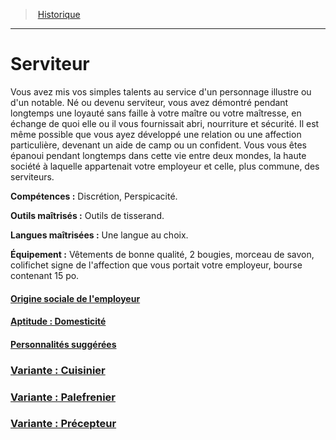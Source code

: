 ﻿---
!Items
Id: background_serviteur_hd.md#serviteur
RootId: background_serviteur_hd.md
ParentLink: backgrounds_hd.md
Name: Serviteur
ParentName: Historique
NameLevel: 1
---
>  [Historique](hd_backgrounds.md)

---


# Serviteur

Vous avez mis vos simples talents au service d'un personnage illustre ou d'un notable. Né ou devenu serviteur, vous avez démontré pendant longtemps une loyauté sans faille à votre maître ou votre maîtresse, en échange de quoi elle ou il vous fournissait abri, nourriture et sécurité. Il est même possible que vous ayez développé une relation ou une affection particulière, devenant un aide de camp ou un confident. Vous vous êtes épanoui pendant longtemps dans cette vie entre deux mondes, la haute société à laquelle appartenait votre employeur et celle, plus commune, des serviteurs.

**Compétences :** Discrétion, Perspicacité.

**Outils maîtrisés :** Outils de tisserand.

**Langues maîtrisées :** Une langue au choix.

**Équipement :** Vêtements de bonne qualité, 2 bougies, morceau de savon, colifichet signe de l'affection que vous portait votre employeur, bourse contenant 15 po.



#### [Origine sociale de l'employeur](hd_background_serviteur_origine_sociale_de_lemployeur.md)



#### [Aptitude : Domesticité](hd_background_serviteur_aptitude_domesticite.md)



#### [Personnalités suggérées](hd_background_serviteur_personnalites_suggerees.md)



### [Variante : Cuisinier](hd_background_serviteur_variante_cuisinier.md)



### [Variante : Palefrenier](hd_background_serviteur_variante_palefrenier.md)



### [Variante : Précepteur](hd_background_serviteur_variante_precepteur.md)

